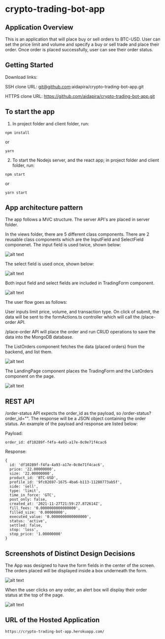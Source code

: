 # crypto-trading-bot-app

## Application Overview

This is an application that will place buy or sell orders to BTC-USD. User can set the price limit and volume and specify a buy or sell trade and place their order.
Once order is placed successfully, user can see their order status.

## Getting Started

Download links:

SSH clone URL: git@github.com:aidapira/crypto-trading-bot-app.git

HTTPS clone URL: https://github.com/aidapira/crypto-trading-bot-app.git

## To start the app

1. In project folder and client folder, run:
```
npm install
```
or
``` 
yarn
```

2. To start the Nodejs server, and the react app; in project folder and client folder, run:

```
npm start
```
or
``` 
yarn start
```

## App architecture pattern

The app follows a MVC structure. The server API's are placed in server folder. 

In the views folder, there are 5 different class components. There are 2 reusable class components which are the InputField and SelectField componenet. The input field is used twice, shown below:

![alt text](https://github.com/aidapira/crypto-trading-bot-app/blob/master/input_field.PNG?raw=true)

The select field is used once, shown below:

![alt text](https://github.com/aidapira/crypto-trading-bot-app/blob/master/select_field.PNG?raw=true)

Both input field and select fields are included in TradingForm component. 

![alt text](https://github.com/aidapira/crypto-trading-bot-app/blob/master/trading_form.PNG?raw=true)

The user flow goes as follows:

User inputs limit price, volume, and transaction type. On click of submit, the data will be sent to the formActions.ts controller which will call the /place-order API.

/place-order API will place the order and run CRUD operations to save the data into the MongoDB database.

The ListOrders component fetches the data (placed orders) from the backend, and list them.

![alt text](https://github.com/aidapira/crypto-trading-bot-app/blob/master/list_orders.PNG?raw=true)

The LandingPage component places the TradingForm and the ListOrders component on the page.

![alt text](https://github.com/aidapira/crypto-trading-bot-app/blob/master/trading_bot.PNG?raw=true)

## REST API

/order-status API expects the order_id as the payload, so /order-status?order_id="". The response will be a JSON object containing the order status. An example of the payload and response are listed below:

Payload:

```
order_id: df10289f-f4fa-4a93-a17e-0c0e71f4cac6
```

Response:

```
{
  id: 'df10289f-f4fa-4a93-a17e-0c0e71f4cac6',
  price: '22.00000000',
  size: '22.00000000',
  product_id: 'BTC-USD',
  profile_id: '9fc02697-1675-4ba6-b113-11280773ab5f',
  side: 'sell',
  type: 'limit',
  time_in_force: 'GTC',
  post_only: false,
  created_at: '2021-11-27T21:59:27.872614Z',
  fill_fees: '0.0000000000000000',
  filled_size: '0.00000000',
  executed_value: '0.0000000000000000',
  status: 'active',
  settled: false,
  stop: 'loss',
  stop_price: '1.00000000'
}
```

## Screenshots of Distinct Design Decisions

The App was designed to have the form fields in the center of the screen. The orders placed will be displayed inside a box underneath the form.

![alt text](https://github.com/aidapira/crypto-trading-bot-app/blob/master/trading_bot.PNG?raw=true)

When the user clicks on any order, an alert box will display their order status at the top of the page.

![alt text](https://github.com/aidapira/crypto-trading-bot-app/blob/master/order_status.PNG?raw=true)

## URL of the Hosted Application

```
https://crypto-trading-bot-app.herokuapp.com/
```
